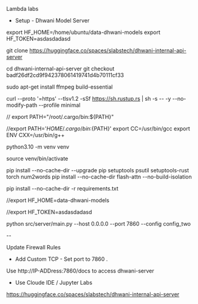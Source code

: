 Lambda labs


- Setup - Dhwani Model Server

export HF_HOME=/home/ubuntu/data-dhwani-models
export HF_TOKEN=asdasdadasd


git clone https://huggingface.co/spaces/slabstech/dhwani-internal-api-server

cd dhwani-internal-api-server
git checkout badf26df2cd9f942378061419741d4b70111cf33

sudo apt-get install ffmpeg build-essential

curl --proto '=https' --tlsv1.2 -sSf https://sh.rustup.rs | sh -s -- -y --no-modify-path --profile minimal 

// export PATH="/root/.cargo/bin:${PATH}"

//export PATH='$HOME/.cargo/bin:${PATH}'
export CC=/usr/bin/gcc
export ENV CXX=/usr/bin/g++

python3.10 -m venv venv

source venv/bin/activate

pip install --no-cache-dir --upgrade pip setuptools psutil setuptools-rust torch num2words
pip install --no-cache-dir flash-attn  --no-build-isolation 

pip install --no-cache-dir -r requirements.txt



//export HF_HOME=data-dhwani-models

//export HF_TOKEN=asdasdadasd

python src/server/main.py --host 0.0.0.0 --port 7860 --config config_two


-- 

Update Firewall Rules

- Add Custom TCP - Set port to 7860 . 

Use http://IP-ADDress:7860/docs to access dhwani-server


- Use Cloude IDE / Jupyter Labs

https://huggingface.co/spaces/slabstech/dhwani-internal-api-server
